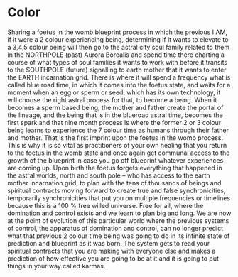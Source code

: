 Color
==========



Sharing a foetus in the womb blueprint process in which the previous I AM, if it were a 2 colour experiencing being, determining if it wants to elevate to a 3,4,5 colour being will then go to the astral city soul family related to them in the NORTHPOLE (past) Aurora Borealis and spend time there charting a course of what types of soul families it wants to work with before it transits to the SOUTHPOLE (future) signalling to earth mother that it wants to enter the EARTH incarnation grid. There is where it will spend a frequency what is called blue road time, in which it comes into the foetus state, and waits for a moment when an egg or sperm or seed, which has its own technology, it will choose the right astral process for that, to become a being.
When it becomes a sperm based being, the mother and father create the portal of the lineage, and the being that is in the blueroad astral time, becomes the first spark and that nine month process is where the former 2 or 3 colour being learns to experience the 7 colour time as humans through their father and mother. That is the first imprint upon the foetus in the womb process. This is why it is so vital as practitioners of your own healing that you return to the foetus in the womb state and once again get communal access to the growth of the blueprint in case you go off blueprint whatever experiences are coming up.
Upon birth the foetus forgets everything that happened in the astral worlds, north and south pole – who has access to the earth mother incarnation grid, to plan with the tens of thousands of beings and spiritual contracts moving forward to create true and false synchronicities, temporarily synchronicities that put you on multiple frequencies or timelines because this is a 100 % free willed universe. Free for all, where the domination and control exists and we learn to plan big and long. We are now at the point of evolution of this particular world where the previous systems of control, the apparatus of domination and control, can no longer predict what that previous 2 colour time being was going to do in its infinite state of prediction and blueprint as it was born. The system gets to read your spiritual contracts that you are making with everyone else and makes a prediction of how effective you are going to be at it and it is going to put things in your way called karmas.
